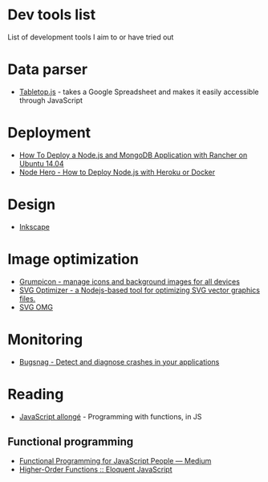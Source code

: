 # Dev tools list
List of development tools I aim to or have tried out

# Data parser
* [Tabletop.js](https://www.npmjs.com/package/tabletop) -  takes a Google Spreadsheet and makes it easily accessible through JavaScript

# Deployment
* [How To Deploy a Node.js and MongoDB Application with Rancher on Ubuntu 14.04](https://www.digitalocean.com/community/tutorials/how-to-deploy-a-node-js-and-mongodb-application-with-rancher-on-ubuntu-14-04)
* [Node Hero - How to Deploy Node.js with Heroku or Docker](https://blog.risingstack.com/node-hero-deploy-node-js-heroku-docker/)

# Design
* [Inkscape](https://inkscape.org/en/)

# Image optimization
* [Grumpicon - manage icons and background images for all devices](http://www.grumpicon.com/)
* [SVG Optimizer - a Nodejs-based tool for optimizing SVG vector graphics files.](https://github.com/svg/svgo)
* [SVG OMG](https://jakearchibald.github.io/svgomg/)

# Monitoring
* [Bugsnag - Detect and diagnose crashes in your applications](https://bugsnag.com/)

# Reading
* [JavaScript allongé](https://leanpub.com/javascriptallongesix/read) - Programming with functions, in JS
## Functional programming
* [Functional Programming for JavaScript People — Medium](https://medium.com/@chetcorcos/functional-programming-for-javascript-people-1915d8775504#.u9ahtf81a)
* [Higher-Order Functions :: Eloquent JavaScript](http://eloquentjavascript.net/05_higher_order.html)
